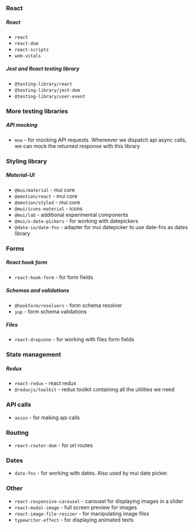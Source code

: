 ### React

##### React

- `react`
- `react-dom`
- `react-scripts`
- `web-vitals`

##### Jest and React testing library

- `@testing-library/react`
- `@testing-library/jest-dom`
- `@testing-library/user-event`

### More testing libraries

##### API mocking

- `msw` - for mocking API requests. Whereever we dispatch api async calls, we can mock the returned response with this library

### Styling library

##### Material-UI

- `@mui/material` - mui core
- `@emotion/react` - mui core
- `@emotion/styled` - mui core
- `@mui/icons-material` - icons
- `@mui/lab` - additional experimental components
- `@mui/x-date-pickers` - for working with datepickers
- `@date-io/date-fns` - adapter for mui datepicker to use date-fns as dates library

### Forms

##### React hook form

- `react-hook-form` - for form fields

##### Schemas and validations

- `@hookform/resolvers` - form schema resolver
- `yup` - form schema validations

##### Files

- `react-dropzone` - for working with files form fields

### State management

##### Redux

- `react-redux` - react redux
- `@reduxjs/toolkit` - redux toolkit containing all the utilities we need

### API calls

- `axios` - for making api calls

### Routing

- `react-router-dom` - for url routes

### Dates

- `date-fns` - for working with dates. Also used by mui date picker.

### Other

- `react-responsive-carousel` - carousel for displaying images in a slider
- `react-modal-image` - full screen preview for images
- `react-image-file-resizer` - for manipulating image files
- `typewriter-effect` - for displaying animated texts
